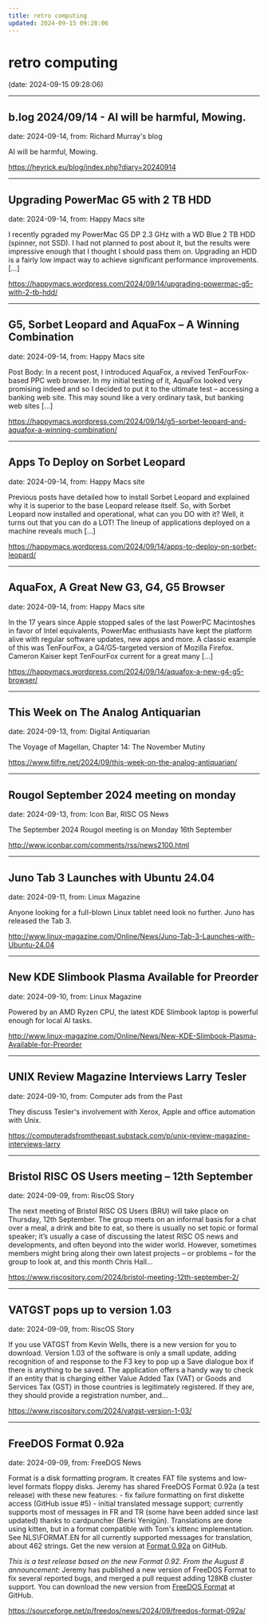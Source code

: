 ```yaml
---
title: retro computing
updated: 2024-09-15 09:28:06
---
```


# retro computing

(date: 2024-09-15 09:28:06)

---

## b.log 2024/09/14 - AI will be harmful, Mowing.

date: 2024-09-14, from: Richard Murray's blog

AI will be harmful, Mowing. 

<https://heyrick.eu/blog/index.php?diary=20240914>

---

## Upgrading PowerMac G5 with 2 TB HDD

date: 2024-09-14, from: Happy Macs site

I recently pgraded my PowerMac G5 DP 2.3 GHz with a WD Blue 2 TB HDD (spinner, not SSD). I had not planned to post about it, but the results were impressive enough that I thought I should pass them on. Upgrading an HDD is a fairly low impact way to achieve significant performance improvements. [&#8230;] 

<https://happymacs.wordpress.com/2024/09/14/upgrading-powermac-g5-with-2-tb-hdd/>

---

## G5, Sorbet Leopard and AquaFox – A Winning Combination

date: 2024-09-14, from: Happy Macs site

Post Body: In a recent post, I introduced AquaFox, a revived TenFourFox-based PPC web browser. In my initial testing of it, AquaFox looked very promising indeed and so I decided to put it to the ultimate test – accessing a banking web site. This may sound like a very ordinary task, but banking web sites [&#8230;] 

<https://happymacs.wordpress.com/2024/09/14/g5-sorbet-leopard-and-aquafox-a-winning-combination/>

---

## Apps To Deploy on Sorbet Leopard

date: 2024-09-14, from: Happy Macs site

Previous posts have detailed how to install Sorbet Leopard and explained why it is superior to the base Leopard release itself. So, with Sorbet Leopard now installed and operational, what can you DO with it? Well, it turns out that you can do a LOT! The lineup of applications deployed on a machine reveals much [&#8230;] 

<https://happymacs.wordpress.com/2024/09/14/apps-to-deploy-on-sorbet-leopard/>

---

## AquaFox, A Great New G3, G4, G5 Browser

date: 2024-09-14, from: Happy Macs site

In the 17 years since Apple stopped sales of the last PowerPC Macintoshes in favor of Intel equivalents, PowerMac enthusiasts have kept the platform alive with regular software updates, new apps and more. A classic example of this was TenFourFox, a G4/G5-targeted version of Mozilla Firefox. Cameron Kaiser kept TenFourFox current for a great many [&#8230;] 

<https://happymacs.wordpress.com/2024/09/14/aquafox-a-new-g4-g5-browser/>

---

## This Week on The Analog Antiquarian

date: 2024-09-13, from: Digital Antiquarian

The Voyage of Magellan, Chapter 14: The November Mutiny 

<https://www.filfre.net/2024/09/this-week-on-the-analog-antiquarian/>

---

## Rougol September 2024 meeting on monday

date: 2024-09-13, from: Icon Bar, RISC OS News

The September 2024 Rougol meeting is on Monday 16th September 

<http://www.iconbar.com/comments/rss/news2100.html>

---

## Juno Tab 3 Launches with Ubuntu 24.04

date: 2024-09-11, from: Linux Magazine

<p>Anyone looking for a full-blown Linux tablet need look no further. Juno has released the Tab 3.</p> 

<http://www.linux-magazine.com/Online/News/Juno-Tab-3-Launches-with-Ubuntu-24.04>

---

## New KDE Slimbook Plasma Available for Preorder

date: 2024-09-10, from: Linux Magazine

<p>Powered by an AMD Ryzen CPU, the latest KDE Slimbook laptop is powerful enough for local AI tasks.</p> 

<http://www.linux-magazine.com/Online/News/New-KDE-Slimbook-Plasma-Available-for-Preorder>

---

## UNIX Review Magazine Interviews Larry Tesler

date: 2024-09-10, from: Computer ads from the Past

They discuss Tesler's involvement with Xerox, Apple and office automation with Unix. 

<https://computeradsfromthepast.substack.com/p/unix-review-magazine-interviews-larry>

---

## Bristol RISC OS Users meeting – 12th September

date: 2024-09-09, from: RiscOS Story

The next meeting of Bristol RISC OS Users (BRU) will take place on Thursday, 12th September. The group meets on an informal basis for a chat over a meal, a drink and bite to eat, so there is usually no set topic or formal speaker; it&#8217;s usually a case of discussing the latest RISC OS news and developments, and often beyond into the wider world. However, sometimes members might bring along their own latest projects &#8211; or problems &#8211; for the group to look at, and this month Chris Hall&#8230; 

<https://www.riscository.com/2024/bristol-meeting-12th-september-2/>

---

## VATGST pops up to version 1.03

date: 2024-09-09, from: RiscOS Story

If you use VATGST from Kevin Wells, there is a new version for you to download. Version 1.03 of the software is only a small update, adding recognition of and response to the F3 key to pop up a Save dialogue box if there is anything to be saved. The application offers a handy way to check if an entity that is charging either Value Added Tax (VAT) or Goods and Services Tax (GST) in those countries is legitimately registered. If they are, they should provide a registration number, and&#8230; 

<https://www.riscository.com/2024/vatgst-version-1-03/>

---

## FreeDOS Format 0.92a

date: 2024-09-09, from: FreeDOS News

<div class="markdown_content"><p>Format is a disk formatting program. It creates FAT file systems and low-level formats floppy disks. Jeremy has shared FreeDOS Format 0.92a (a test release) with these new features: - fix failure formatting on first diskette access (GitHub issue #5) - initial translated message support; currently supports most of messages in FR and TR (some have been added since last updated) thanks to cardpuncher (Berki Yenigün). Translations are done using kitten, but in a format compatible with Tom's kittenc implementation. See NLS\FORMAT.EN for all currently supported messages for translation, about 462 strings. Get the new version at <a class="" href="https://github.com/FDOS/format/releases/tag/v0.92a" rel="nofollow">Format 0.92a</a> on GitHub.</p>
<p><em>This is a test release based on the new Format 0.92. From the August 8 announcement:</em> Jeremy has published a new version of FreeDOS Format to fix several reported bugs, and merged a pull request adding 128KB cluster support. You can download the new version from <a class="" href="https://github.com/FDOS/format" rel="nofollow">FreeDOS Format</a> at GitHub.</p></div> 

<https://sourceforge.net/p/freedos/news/2024/09/freedos-format-092a/>


